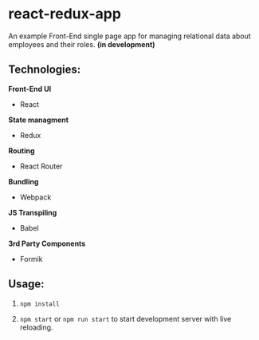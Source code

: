 # react-redux-app

An example Front-End single page app for managing relational data about employees and their roles. **(in development)**

## Technologies:

**Front-End UI**
- React

**State managment**
- Redux

**Routing**
- React Router

**Bundling**
- Webpack

**JS Transpiling**
- Babel

**3rd Party Components**
- Formik

## Usage:

1. `npm install`

2. `npm start` or `npm run start` to start development server with live reloading.